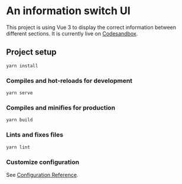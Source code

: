 # An information switch UI

This project is using Vue 3 to display the correct information between different sections. It is currently live on [Codesandbox](https://h8yyi.csb.app/).

## Project setup
```
yarn install
```

### Compiles and hot-reloads for development
```
yarn serve
```

### Compiles and minifies for production
```
yarn build
```

### Lints and fixes files
```
yarn lint
```

### Customize configuration
See [Configuration Reference](https://cli.vuejs.org/config/).
